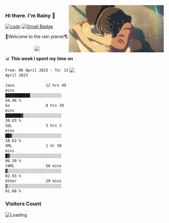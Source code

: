 <img  align='right' height="150" src="https://github.com/LikeRainDay/LikeRainDay/blob/master/pic/img_rain_1.gif?raw=true">



### Hi there. I'm Rainy :lemon:

[![csdn](https://img.shields.io/badge/-csdn-c14438?style=flat-square&logo=c&logoColor=white)](https://blog.csdn.net/qq_15807167)
[![Gmail Badge](https://img.shields.io/badge/-gmail-c14438?style=flat-square&logo=Gmail&logoColor=white&link=mailto:houshuai0816@gmail.com)](mailto:houshuai0816@gmail.com)

🚀Welcome to the rain planet🌎

<center>
<img align='center'  src="https://source.unsplash.com/random/1200x600">
</center>

📊 **This week I spent my time on**

<img align='right'   width="300" src="https://github-readme-stats.vercel.app/api?username=LikeRainDay&show_icons=true&title_color=fff&icon_color=79ff97&text_color=9f9f9f&bg_color=151515&count_private=true">

<!--START_SECTION:waka-->

```text
From: 06 April 2023 - To: 13 April 2023

Java              12 hrs 49 mins  ███████████░░░░░░░░░░░░░░   44.46 %
Go                8 hrs 39 mins   ███████▓░░░░░░░░░░░░░░░░░   30.03 %
SQL               3 hrs 3 mins    ██▓░░░░░░░░░░░░░░░░░░░░░░   10.62 %
XML               1 hr 50 mins    █▓░░░░░░░░░░░░░░░░░░░░░░░   06.39 %
YAML              50 mins         ▓░░░░░░░░░░░░░░░░░░░░░░░░   02.93 %
Other             29 mins         ▒░░░░░░░░░░░░░░░░░░░░░░░░   01.68 %
```

<!--END_SECTION:waka-->

### Visitors Count
<img align="left" src = "https://profile-counter.glitch.me/LikeRainDay/count.svg" alt ="Loading">
